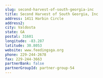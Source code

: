 ```yaml
---
slug: second-harvest-of-south-georgia-inc
title: Second Harvest of South Georgia, Inc
address: 1411 Harbin Circle
address2: 
city: Valdosta
state: GA
postal: 31601
longitude: -83.287
latitude: 30.8053
website: www.feedingsga.org
phone: 229-244-2678
fax: 229-244-3663
partnerBank: false
partnerGroupId: partner-group-54
---
```

